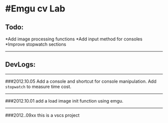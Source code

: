 #Emgu cv Lab
=========

## Todo:
 *Add image processing functions
 *Add input method for consoles
 *Improve stopwatch sections
 

- - -
## DevLogs:
***
###2012.10.05
Add a console and shortcut for console manipulation.
Add <code>stopwatch</code> to measure time cost.

***
###2012.10.01
add a load image init function using emgu.

***
###2012..09xx
this is a vscs project 






[wpfspark]: http://wpfspark.codeplex.com/ "Wpfspark"
